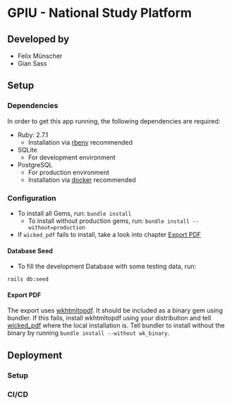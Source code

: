 # GPIU - National Study Platform

## Developed by
* Felix Münscher
* Gian Sass

## Setup

### Dependencies
In order to get this app running, the following dependencies are required:

* Ruby: 2.7.1
    * Installation via [rbenv](https://github.com/rbenv/rbenv) recommended
* SQLite
    * For development environment 
* PostgreSQL
    * For production environment
    * Installation via [docker](https://hub.docker.com/_/postgres) recommended

### Configuration

* To install all Gems, run: `bundle install`
    * To install without production gems, run: `bundle install --without=production`
* If `wicked_pdf` fails to install, take a look into chapter [Export PDF](#export-pdf)
#### Database Seed

* To fill the development Database with some testing data, run:
```
rails db:seed
```

#### Export PDF
The export uses [wkhtmltopdf](https://wkhtmltopdf.org).
It should be included as a binary gem using bundler.
If this fails, install wkhtmltopdf using your distribution and tell [wicked_pdf](https://github.com/mileszs/wicked_pdf)  where the local installation is.
Tell bundler to install without the binary by running `bundle install --without wk_binary`.

## Deployment

### Setup

### CI/CD

